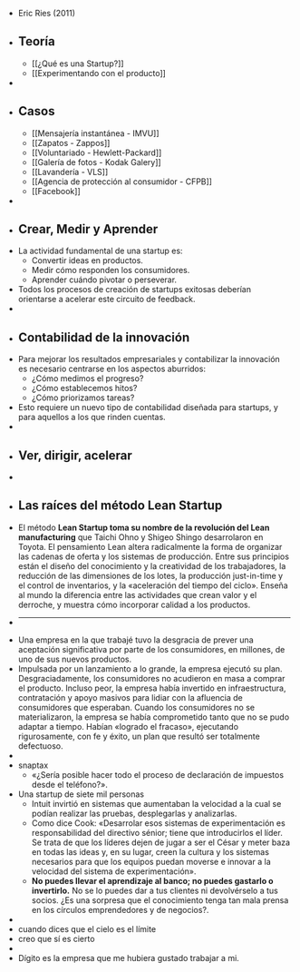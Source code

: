 - Eric Ries (2011)
- ## Teoría
	- [[¿Qué es una Startup?]]
	- [[Experimentando con el producto]]
-
- ## Casos
	- [[Mensajería instantánea - IMVU]]
	- [[Zapatos - Zappos]]
	- [[Voluntariado - Hewlett-Packard]]
	- [[Galería de fotos - Kodak Galery]]
	- [[Lavandería - VLS]]
	- [[Agencia de protección al consumidor - CFPB]]
	- [[Facebook]]
-
- ## Crear, Medir y Aprender
- La actividad fundamental de una startup es:
	- Convertir ideas en productos.
	- Medir cómo responden los consumidores.
	- Aprender cuándo pivotar o perseverar.
- Todos los procesos de creación de startups exitosas deberían orientarse a acelerar este circuito de feedback.
-
- ## Contabilidad de la innovación
- Para mejorar los resultados empresariales y contabilizar la innovación es necesario centrarse en los aspectos aburridos:
	- ¿Cómo medimos el progreso?
	- ¿Cómo establecemos hitos?
	- ¿Cómo priorizamos tareas?
- Esto requiere un nuevo tipo de contabilidad diseñada para startups, y para aquellos a los que rinden cuentas.
-
- ## Ver, dirigir, acelerar
-
- ## Las raíces del método Lean Startup
- El método **Lean Startup toma su nombre de la revolución del Lean manufacturing** que Taichi Ohno y Shigeo Shingo desarrolaron en Toyota. El pensamiento Lean altera radicalmente la forma de organizar las cadenas de oferta y los sistemas de producción. Entre sus principios están el diseño del conocimiento y la creatividad de los trabajadores, la reducción de las dimensiones de los lotes, la producción just-in-time y el control de inventarios, y la «aceleración del tiempo del ciclo». Enseña al mundo la diferencia entre las actividades que crean valor y el derroche, y muestra cómo incorporar calidad a los productos.
- ***
- Una empresa en la que trabajé tuvo la desgracia de prever una aceptación significativa por parte de los consumidores, en millones, de uno de sus nuevos productos.
- Impulsada por un lanzamiento a lo grande, la empresa ejecutó su plan. Desgraciadamente, los consumidores no acudieron en masa a comprar el producto. Incluso peor, la empresa había invertido en infraestructura, contratación y apoyo masivos para lidiar con la afluencia de consumidores que esperaban. Cuando los consumidores no se materializaron, la empresa se había comprometido tanto que no se pudo adaptar a tiempo. Habían «logrado el fracaso», ejecutando rigurosamente, con fe y éxito, un plan que resultó ser totalmente defectuoso.
-
- snaptax
	- «¿Sería posible hacer todo el proceso de declaración de impuestos desde el teléfono?».
- Una startup de siete mil personas
	- Intuit invirtió en sistemas que aumentaban la velocidad a la cual se podían realizar las pruebas, desplegarlas y analizarlas.
	- Como dice Cook: «Desarrolar esos sistemas de experimentación es responsabilidad del directivo sénior; tiene que introducirlos el líder. Se trata de que los líderes dejen de jugar a ser el César y meter baza en todas las ideas y, en su lugar, creen la cultura y los sistemas necesarios para que los equipos puedan moverse e innovar a la velocidad del sistema de experimentación».
	- **No puedes llevar el aprendizaje al banco; no puedes gastarlo o invertirlo.** No se lo puedes dar a tus clientes ni devolvérselo a tus socios. ¿Es una sorpresa que el conocimiento tenga tan mala prensa en los círculos emprendedores y de negocios?.
-
- cuando dices que el cielo es el límite
- creo que sí es cierto
-
- Dígito es la empresa que me hubiera gustado trabajar a mi.